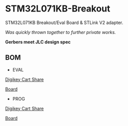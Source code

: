 
# STM32L071KB-Breakout
 STM32L071KB Breakout/Eval Board & STLink V2 adapter.
 
*Was quickly thrown together to further private works.*

**Gerbers meet JLC design spec**
 
 ## BOM
* EVAL 

[Digikey Cart Share](https://www.digikey.com/short/h47hrp48)

[Board](https://oshpark.com/shared_projects/n7sNnrIe)

* PROG 

[Digikey Cart Share](https://www.digikey.com/short/nmdddnm9)

[Board](https://oshpark.com/shared_projects/kYvOD2Zq)
